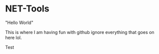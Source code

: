 # NET-Tools

"Hello World"

This is where I am having fun with github ignore everything that goes on here lol.

Test